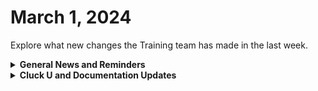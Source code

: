 # March 1, 2024

Explore what new changes the Training team has made in the last week.

<details>

<summary><strong>General News and Reminders</strong></summary>

* **Introducing Clea Mahoney! She's joining our team as a Training and Community Enablement Manager who will help us grow our training program!**
* **Game Tip for the Week:**  Final Fantasy VII Rebirth is here! A reminder that while you CAN enjoy this game without playing the rest, the best experience comes from playing the original, watching Advent Children the sequel movie, playing Crisis Core, Dirge of Cerberus on the PS2, playing Remake, and THEN playing Rebirth. :)  If anyone didn't get a Midgar Bangle Mk. II preorder item, hit me up in Discord, I have an extra code.&#x20;
* **SHOUT OUT** to Alex, Owen, Mistie, Ethan, Jaffer, Jowen, Jonathan, and Devon for successfully taking our [foundations-certification.md](../../cluck-university/rewst-foundations/foundations-certification.md "mention")Exam, and collecting your prestigious **Certified Rewster** badge in Discord.&#x20;
* The Legendary Eddie Listen-to-that-soothing-voice Chow will be at Right of Boom next week for the Pre-day! Because of this, our training will be moved to Discord Watch Parties where we can all listen in on the serene teaching of a recorded Eddie Chow
* Join us in our [Cluck-U Discord channel](https://discord.com/channels/936789089703845988/1121465945295167588) if you have any questions, comments, or concerns!

</details>

<details>

<summary><strong>Cluck U and Documentation Updates</strong></summary>

**What's New at Cluck University?**

* We'd love to get your feedback on our Training and Documentation! [Please fill out this form to let us know how we can improve](https://app.sli.do/event/m8C3AjPUnuDgpkVDmPsQL3)!
* We'd also love to get your [feedback on the Open Mic here](https://app.sli.do/event/9DL7k68NvYk8u1ZWUnWrjY)!
* Each of the [rewst-foundations](../../cluck-university/rewst-foundations/ "mention")course pages has highlighted the get credit link. Don't forget to use this to get attendance credit as well as some certification question prep!

**New & Updated Pages:**

* [feb-23rd-2024-pardon-my-jinja.md](../roc-open-mics/2024-roc-open-mics/feb-23rd-2024-pardon-my-jinja.md "mention")Open Mic page added
* [configure-organization-variables.md](../../prebuilt-automations/existing-crate-documentation/configure-organization-variables.md "mention")Crate documentation added (Shout out to Ryan!)
* [connectwise-integration-setup.md](../../documentation/integrations/psa/connectwise-manage/connectwise-integration-setup.md "mention")page updated for accuracy
* App Platform [Broken link](broken-reference "mention")page has been updated with the latest

</details>

